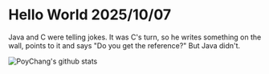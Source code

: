 # Hello World 2025/10/07

Java and C were telling jokes. It was C's turn, so he writes something on the wall, points to it and says "Do you get the reference?" But Java didn't.

![PoyChang's github stats](https://github-readme-stats.vercel.app/api?username=poychang&show_icons=true&theme=dracula)
